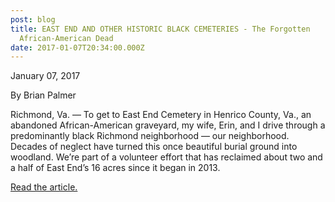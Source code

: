 ```yaml
---
post: blog
title: EAST END AND OTHER HISTORIC BLACK CEMETERIES - The Forgotten
  African-American Dead
date: 2017-01-07T20:34:00.000Z
---
```

January 07, 2017

By Brian Palmer

Richmond, Va. — To get to East End Cemetery in Henrico County, Va., an abandoned African-American graveyard, my wife, Erin, and I drive through a predominantly black Richmond neighborhood — our neighborhood. Decades of neglect have turned this once beautiful burial ground into woodland. We’re part of a volunteer effort that has reclaimed about two and a half of East End’s 16 acres since it began in 2013.

[Read the article.](https://www.nytimes.com/2017/01/07/opinion/sunday/for-the-forgotten-african-american-dead.html)